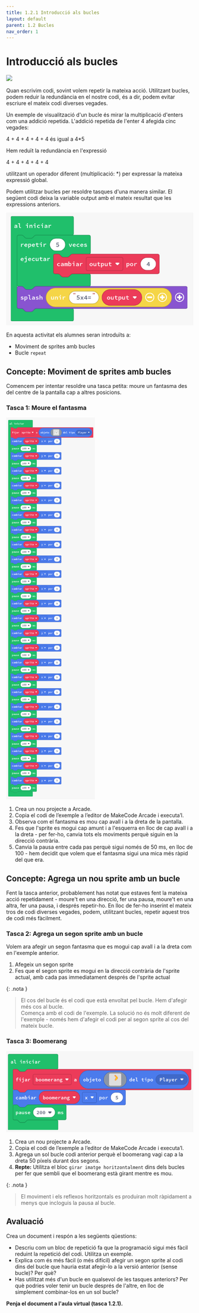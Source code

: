 ```yaml
---
title: 1.2.1 Introducció als bucles
layout: default 
parent: 1.2 Bucles
nav_order: 1
---
```


# Introducció als bucles

![](https://pxt.azureedge.net/blob/ab277878bbda94847be96c96afdee209ccf937c5/static/courses/csintro1/loops/intro.gif)

Quan escrivim codi, sovint volem repetir la mateixa acció. Utilitzant bucles, podem reduir la redundància en el nostre codi, és a dir, podem evitar escriure el mateix codi diverses vegades.

Un exemple de visualització d'un bucle és mirar la multiplicació d'enters com una addició repetida. L'addició repetida de l'enter 4 afegida cinc vegades:

4 + 4 + 4 + 4 + 4 és igual a 4*5


Hem reduït la redundància en l'expressió

4 + 4 + 4 + 4 + 4

utilitzant un operador diferent (multiplicació: *) per expressar la mateixa expressió global.

Podem utilitzar bucles per resoldre tasques d'una manera similar. El següent codi deixa la variable output amb el mateix resultat que les expressions anteriors.

![alt text](../../images/intro_bucles.png)


En aquesta activitat els alumnes seran introduïts a:

- Moviment de sprites amb bucles
- Bucle `repeat`

## Concepte: Moviment de sprites amb bucles

Comencem per intentar resoldre una tasca petita: moure un fantasma des del centre de la pantalla cap a altres posicions. 

### Tasca 1: Moure el fantasma

![alt text](../../images/bucle_fantasma.png)

1. Crea un nou projecte a Arcade.
2. Copia el codi de l’exemple a l’editor de MakeCode Arcade i executa’l.
3. Observa com el fantasma es mou cap avall i a la dreta de la pantalla.
4. Fes que l'sprite es mogui cap amunt i a l'esquerra en lloc de cap avall i a la dreta - per fer-ho, canvia tots els moviments perquè siguin en la direcció contrària.
5. Canvia la pausa entre cada pas perquè sigui només de 50 ms, en lloc de 100 - hem decidit que volem que el fantasma sigui una mica més ràpid del que era.

## Concepte: Agrega un nou sprite amb un bucle

Fent la tasca anterior, probablement has notat que estaves fent la mateixa acció repetidament - moure't en una direcció, fer una pausa, moure't en una altra, fer una pausa, i després repetir-ho. En lloc de fer-ho inserint el mateix tros de codi diverses vegades, podem, utilitzant bucles, repetir aquest tros de codi més fàcilment.

### Tasca 2: Agrega un segon sprite amb un bucle

Volem ara afegir un segon fantasma que es mogui cap avall i a la dreta com en l'exemple anterior.

1. Afegeix un segon sprite
2. Fes que el segon sprite es mogui en la direcció contrària de l'sprite actual, amb cada pas immediatament després de l'sprite actual

{: .nota }
> El cos del bucle és el codi que està envoltat pel bucle. Hem d'afegir més cos al bucle. <br>
> Comença amb el codi de l'exemple. La solució no és molt diferent de l'exemple - només hem d'afegir el codi per al segon sprite al cos del mateix bucle.

### Tasca 3: Boomerang
    
![alt text](../../images/boomerang.png)

1. Crea un nou projecte a Arcade.
2. Copia el codi de l’exemple a l’editor de MakeCode Arcade i executa’l.
3. Agrega un sol bucle codi anterior perquè el boomerang vagi cap a la dreta 50 píxels durant dos segons.
4. **Repte:** Utilitza el bloc `girar imatge horitzontalment` dins dels bucles per fer que sembli que el boomerang està girant mentre es mou.

{: .nota }
> El moviment i els reflexos horitzontals es produiran molt ràpidament a menys que incloguis la pausa al bucle.

## Avaluació

Crea un document i respón a les següents qüestions:

- Descriu com un bloc de repetició fa que la programació sigui més fàcil reduint la repetició del codi. Utilitza un exemple.
- Explica com és més fàcil (o més difícil) afegir un segon sprite al codi dins del bucle que hauria estat afegir-lo a la versió anterior (sense bucle)? Per què?
- Has utilitzat més d'un bucle en qualsevol de les tasques anteriors? Per què podries voler tenir un bucle després de l'altre, en lloc de simplement combinar-los en un sol bucle? 

**Penja el document a l'aula virtual (tasca 1.2.1).**
